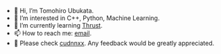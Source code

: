 - 👋 Hi, I’m Tomohiro Ubukata.
- 👀 I’m interested in C++, Python, Machine Learning.
- 🌱 I’m currently learning [Thrust](https://thrust.github.io/).
- 📫 How to reach me: [email](tomohiro.ubukata@gmail.com).
- 🌟 Please check [cudnnxx](https://github.com/t-ubukata/cudnnxx). Any feedback would be greatly appreciated.

<!---
t-ubukata/t-ubukata is a ✨ special ✨ repository because its `README.md` (this file) appears on your GitHub profile.
You can click the Preview link to take a look at your changes.
--->
